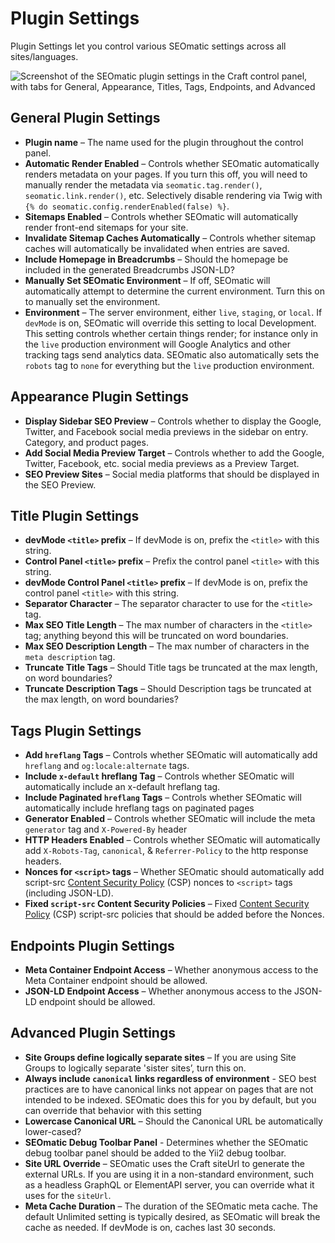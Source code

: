# Plugin Settings

Plugin Settings let you control various SEOmatic settings across all sites/languages.

![Screenshot of the SEOmatic plugin settings in the Craft control panel, with tabs for General, Appearance, Titles, Tags, Endpoints, and Advanced](../resources/screenshots/seomatic-plugin-settings.png)

## General Plugin Settings

* **Plugin name** – The name used for the plugin throughout the control panel.
* **Automatic Render Enabled** – Controls whether SEOmatic automatically renders metadata on your pages. If you turn this off, you will need to manually render the metadata via `seomatic.tag.render()`, `seomatic.link.render()`, etc. Selectively disable rendering via Twig with `{% do seomatic.config.renderEnabled(false) %}`.
* **Sitemaps Enabled** – Controls whether SEOmatic will automatically render front-end sitemaps for your site.
* **Invalidate Sitemap Caches Automatically** – Controls whether sitemap caches will automatically be invalidated when entries are saved.
* **Include Homepage in Breadcrumbs** – Should the homepage be included in the generated Breadcrumbs JSON-LD?
* **Manually Set SEOmatic Environment** – If off, SEOmatic will automatically attempt to determine the current environment. Turn this on to manually set the environment.
* **Environment** – The server environment, either `live`, `staging`, or `local`. If `devMode` is on, SEOmatic will override this setting to local Development. This setting controls whether certain things render; for instance only in the `live` production environment will Google Analytics and other tracking tags send analytics data. SEOmatic also automatically sets the `robots` tag to `none` for everything but the `live` production environment.

## Appearance Plugin Settings

* **Display Sidebar SEO Preview** – Controls whether to display the Google, Twitter, and Facebook social media previews in the sidebar on entry. Category, and product pages.
* **Add Social Media Preview Target** – Controls whether to add the Google, Twitter, Facebook, etc. social media previews as a Preview Target.
* **SEO Preview Sites** – Social media platforms that should be displayed in the SEO Preview.

## Title Plugin Settings

* **devMode `<title>` prefix** – If devMode is on, prefix the `<title>` with this string.
* **Control Panel `<title>` prefix** – Prefix the control panel `<title>` with this string.
* **devMode Control Panel `<title>` prefix** – If devMode is on, prefix the control panel `<title>` with this string.
* **Separator Character** – The separator character to use for the `<title>` tag.
* **Max SEO Title Length** – The max number of characters in the `<title>` tag; anything beyond this will be truncated on word boundaries.
* **Max SEO Description Length** – The max number of characters in the `meta description` tag.
* **Truncate Title Tags** – Should Title tags be truncated at the max length, on word boundaries?
* **Truncate Description Tags** – Should Description tags be truncated at the max length, on word boundaries?

## Tags Plugin Settings

* **Add `hreflang` Tags** – Controls whether SEOmatic will automatically add `hreflang` and `og:locale:alternate` tags.
* **Include `x-default` hreflang Tag** – Controls whether SEOmatic will automatically include an x-default hreflang tag.
* **Include Paginated `hreflang` Tags** – Controls whether SEOmatic will automatically include hreflang tags on paginated pages
* **Generator Enabled** – Controls whether SEOmatic will include the meta `generator` tag and `X-Powered-By` header
* **HTTP Headers Enabled** – Controls whether SEOmatic will automatically add `X-Robots-Tag`, `canonical`, & `Referrer-Policy` to the http response headers.
* **Nonces for `<script>` tags** – Whether SEOmatic should automatically add script-src [Content Security Policy](https://developer.mozilla.org/en-US/docs/Web/HTTP/Headers/Content-Security-Policy/script-src) (CSP) nonces to `<script>` tags (including JSON-LD).
* **Fixed `script-src` Content Security Policies** – Fixed [Content Security Policy](https://developer.mozilla.org/en-US/docs/Web/HTTP/Headers/Content-Security-Policy/script-src) (CSP) script-src policies that should be added before the Nonces.

## Endpoints Plugin Settings

* **Meta Container Endpoint Access** – Whether anonymous access to the Meta Container endpoint should be allowed.
* **JSON-LD Endpoint Access** – Whether anonymous access to the JSON-LD endpoint should be allowed.

## Advanced Plugin Settings

* **Site Groups define logically separate sites** – If you are using Site Groups to logically separate 'sister sites’, turn this on.
* **Always include `canonical` links regardless of environment** - SEO best practices are to have canonical links not appear on pages that are not intended to be indexed. SEOmatic does this for you by default, but you can override that behavior with this setting
* **Lowercase Canonical URL** – Should the Canonical URL be automatically lower-cased?
* **SEOmatic Debug Toolbar Panel** - Determines whether the SEOmatic debug toolbar panel should be added to the Yii2 debug toolbar.
* **Site URL Override** – SEOmatic uses the Craft siteUrl to generate the external URLs. If you are using it in a non-standard environment, such as a headless GraphQL or ElementAPI server, you can override what it uses for the `siteUrl`.
* **Meta Cache Duration** – The duration of the SEOmatic meta cache. The default Unlimited setting is typically desired, as SEOmatic will break the cache as needed. If devMode is on, caches last 30 seconds.

